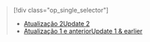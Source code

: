 > [!div class="op_single_selector"]
> * [<span data-ttu-id="81607-101">Atualização 2</span><span class="sxs-lookup"><span data-stu-id="81607-101">Update 2</span></span>](../articles/storsimple/storsimple-restore-from-backup-set-u2.md)
> * [<span data-ttu-id="81607-102">Atualização 1 e anterior</span><span class="sxs-lookup"><span data-stu-id="81607-102">Update 1 & earlier</span></span>](../articles/storsimple/storsimple-restore-from-backup-set.md)
> 
> 

